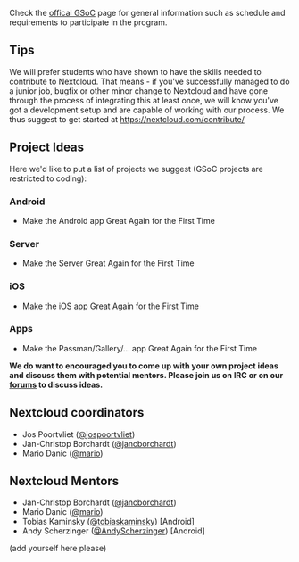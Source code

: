Check the [offical GSoC](https://summerofcode.withgoogle.com/) page for general information such as schedule and requirements to participate in the program.

## Tips
We will prefer students who have shown to have the skills needed to contribute to Nextcloud. That means - if you've successfully managed to do a junior job, bugfix or other minor change to Nextcloud and have gone through the process of integrating this at least once, we will know you've got a development setup and are capable of working with our process. We thus suggest to get started at https://nextcloud.com/contribute/

## Project Ideas
Here we'd like to put a list of projects we suggest (GSoC projects are restricted to coding): 

### Android
* Make the Android app Great Again for the First Time

### Server
* Make the Server Great Again for the First Time

### iOS
* Make the iOS app Great Again for the First Time

### Apps
* Make the Passman/Gallery/... app Great Again for the First Time


**__We do want to encouraged you to come up with your own project ideas and discuss them with potential mentors. Please join us on IRC or on our [forums](https://help.nextcloud.com) to discuss ideas.__**

## Nextcloud coordinators

* Jos Poortvliet ([@jospoortvliet](https://github.com/jospoortvliet))
* Jan-Christop Borchardt ([@jancborchardt](https://github.com/jancborchardt))
* Mario Danic ([@mario](https://github.com/mario))

## Nextcloud Mentors
* Jan-Christop Borchardt ([@jancborchardt](https://github.com/jancborchardt))
* Mario Danic ([@mario](https://github.com/mario))
* Tobias Kaminsky ([@tobiaskaminsky](https://github.com/tobiaskaminsky)) [Android]
* Andy Scherzinger ([@AndyScherzinger](https://github.com/AndyScherzinger)) [Android]

(add yourself here please)

